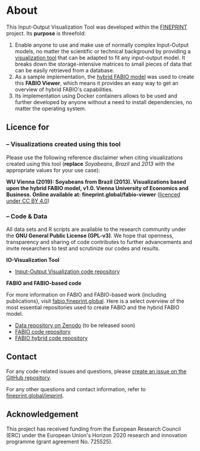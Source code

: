 # About

This Input-Output Visualization Tool was developed within the <a href="https://fineprint.global" target="_blank">FINEPRINT</a> project. Its **purpose** is threefold:

1. Enable anyone to use and make use of normally complex Input-Output models, no matter the scientific or technical background by providing a <a href="https://github.com/fineprint-global/io-visualization" target="_blank">visualization tool</a> that can be adapted to fit any input-output model. It breaks down the storage-intensive matrices to small pieces of data that can be easily retrieved from a database.
2. As a sample implementation, the <a href="https://github.com/fineprint-global/fabio-hybrid" target="_blank">hybrid FABIO model</a> was used to create this **FABIO Viewer**, which means it provides an easy way to get an overview of hybrid FABIO's capabilities.
3. Its implementation using Docker containers allows to be used and further developed by anyone without a need to install dependencies, no matter the operating system.

## Licence for

### – Visualizations created using this tool

Please use the following reference disclaimer when citing visualizations created using this tool (**replace** *Soyabeans*, *Brazil* and *2013* with the appropriate values for your use case):

**WU Vienna (2019): Soyabeans from Brazil (2013). Visualizations based upon the hybrid FABIO model, v1.0. Vienna University of Economics and Business. Online available at: fineprint.global/fabio-viewer** (<a href="https://creativecommons.org/licenses/by/4.0/" target="_blank">licenced under CC BY 4.0</a>)

### – Code & Data

All data sets and R scripts are available to the research community under the **GNU General Public License (GPL-v3)**. We hope that openness, transparency and sharing of code contributes to further advancements and invite researchers to test and scrutinize our codes and results.

**IO-Visualization Tool**

- <a href="https://github.com/fineprint-global/io-visualization" target="_blank">Input-Output Visualization code repository</a>

**FABIO and FABIO-based code**

For more information on FABIO and FABIO-based work (including publications), visit <a href="https://www.fineprint.global/fabio/" target="_blank">fabio.fineprint.global</a>. Here is a select overview of the most essential repositories used to create FABIO and the hybrid FABIO model.

- <a href="http://dx.doi.org/10.5281/zenodo.2577067" target="_blank">Data repository on Zenodo</a> (to be released soon)
- <a href="https://github.com/fineprint-global/fabio" target="_blank">FABIO code repository</a>
- <a href="https://github.com/fineprint-global/fabio-hybrid" target="_blank">FABIO hybrid code repository</a>

## Contact

For any code-related issues and questions, please <a href="https://github.com/fineprint-global/io-visualization/issues" target="_blank">create an issue on the GitHub repository</a>.

For any other questions and contact information, refer to <a href="https://www.fineprint.global/imprint/" target="_blank">fineprint.global/imprint</a>.

## Acknowledgement

This project has received funding from the European Research Council (ERC) under the European Union's Horizon 2020 research and innovation programme (grant agreement No. 725525).
